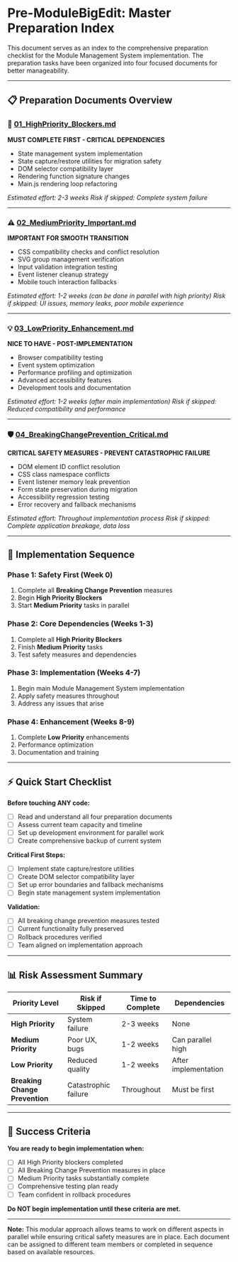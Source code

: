 # Pre-ModuleBigEdit: Master Preparation Index

This document serves as an index to the comprehensive preparation checklist for the Module Management System implementation. The preparation tasks have been organized into four focused documents for better manageability.

---

## 📋 Preparation Documents Overview

### 🚨 [01_HighPriority_Blockers.md](./01_HighPriority_Blockers.md)
**MUST COMPLETE FIRST - CRITICAL DEPENDENCIES**
- State management system implementation
- State capture/restore utilities for migration safety  
- DOM selector compatibility layer
- Rendering function signature changes
- Main.js rendering loop refactoring

*Estimated effort: 2-3 weeks*
*Risk if skipped: Complete system failure*

---

### ⚠️ [02_MediumPriority_Important.md](./02_MediumPriority_Important.md)
**IMPORTANT FOR SMOOTH TRANSITION**
- CSS compatibility checks and conflict resolution
- SVG group management verification
- Input validation integration testing
- Event listener cleanup strategy
- Mobile touch interaction fallbacks

*Estimated effort: 1-2 weeks (can be done in parallel with high priority)*
*Risk if skipped: UI issues, memory leaks, poor mobile experience*

---

### 💡 [03_LowPriority_Enhancement.md](./03_LowPriority_Enhancement.md)
**NICE TO HAVE - POST-IMPLEMENTATION**
- Browser compatibility testing
- Event system optimization
- Performance profiling and optimization
- Advanced accessibility features
- Development tools and documentation

*Estimated effort: 1-2 weeks (after main implementation)*
*Risk if skipped: Reduced compatibility and performance*

---

### 🛡️ [04_BreakingChangePrevention_Critical.md](./04_BreakingChangePrevention_Critical.md)
**CRITICAL SAFETY MEASURES - PREVENT CATASTROPHIC FAILURE**
- DOM element ID conflict resolution
- CSS class namespace conflicts
- Event listener memory leak prevention
- Form state preservation during migration
- Accessibility regression testing
- Error recovery and fallback mechanisms

*Estimated effort: Throughout implementation process*
*Risk if skipped: Complete application breakage, data loss*

---

## 🎯 Implementation Sequence

### Phase 1: Safety First (Week 0)
1. Complete all **Breaking Change Prevention** measures
2. Begin **High Priority Blockers** 
3. Start **Medium Priority** tasks in parallel

### Phase 2: Core Dependencies (Weeks 1-3)  
1. Complete all **High Priority Blockers**
2. Finish **Medium Priority** tasks
3. Test safety measures and dependencies

### Phase 3: Implementation (Weeks 4-7)
1. Begin main Module Management System implementation
2. Apply safety measures throughout
3. Address any issues that arise

### Phase 4: Enhancement (Weeks 8-9)
1. Complete **Low Priority** enhancements
2. Performance optimization
3. Documentation and training

---

## ⚡ Quick Start Checklist

**Before touching ANY code:**
- [ ] Read and understand all four preparation documents
- [ ] Assess current team capacity and timeline
- [ ] Set up development environment for parallel work
- [ ] Create comprehensive backup of current system

**Critical First Steps:**
- [ ] Implement state capture/restore utilities
- [ ] Create DOM selector compatibility layer  
- [ ] Set up error boundaries and fallback mechanisms
- [ ] Begin state management system implementation

**Validation:**
- [ ] All breaking change prevention measures tested
- [ ] Current functionality fully preserved
- [ ] Rollback procedures verified
- [ ] Team aligned on implementation approach

---

## 📊 Risk Assessment Summary

| Priority Level | Risk if Skipped | Time to Complete | Dependencies |
|---|---|---|---|
| **High Priority** | System failure | 2-3 weeks | None |
| **Medium Priority** | Poor UX, bugs | 1-2 weeks | Can parallel high |
| **Low Priority** | Reduced quality | 1-2 weeks | After implementation |
| **Breaking Change Prevention** | Catastrophic failure | Throughout | Must be first |

---

## 🎯 Success Criteria

**You are ready to begin implementation when:**
- [ ] All High Priority blockers completed
- [ ] All Breaking Change Prevention measures in place
- [ ] Medium Priority tasks substantially complete
- [ ] Comprehensive testing plan ready
- [ ] Team confident in rollback procedures

**Do NOT begin implementation until these criteria are met.**

---

**Note:** This modular approach allows teams to work on different aspects in parallel while ensuring critical safety measures are in place. Each document can be assigned to different team members or completed in sequence based on available resources.

